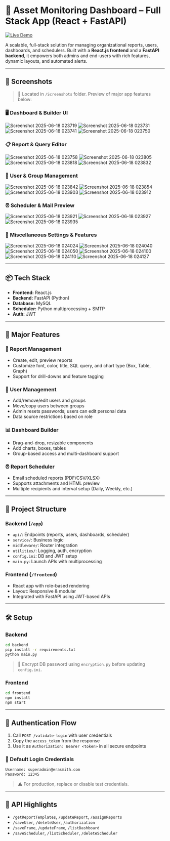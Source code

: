 # 🚀 Asset Monitoring Dashboard – Full Stack App (React + FastAPI)

[![Live Demo](https://img.shields.io/badge/🌐%20Live-Demo-blue?style=flat-square&logo=google-chrome)](https://hyphenview.in/)

A scalable, full-stack solution for managing organizational reports, users, dashboards, and schedulers. Built with a **React.js frontend** and a **FastAPI backend**, it empowers both admins and end-users with rich features, dynamic layouts, and automated alerts.

---

## 📸 Screenshots

> 📂 Located in `/Screenshots` folder. Preview of major app features below:

### 🖥️ Dashboard & Builder UI

![Screenshot 2025-06-18 023719](./Screenshots/Screenshot%202025-06-18%20023719.png)
![Screenshot 2025-06-18 023731](./Screenshots/Screenshot%202025-06-18%20023731.png)
![Screenshot 2025-06-18 023741](./Screenshots/Screenshot%202025-06-18%20023741.png)
![Screenshot 2025-06-18 023750](./Screenshots/Screenshot%202025-06-18%20023750.png)

### 📋 Report & Query Editor

![Screenshot 2025-06-18 023758](./Screenshots/Screenshot%202025-06-18%20023758.png)
![Screenshot 2025-06-18 023805](./Screenshots/Screenshot%202025-06-18%20023805.png)
![Screenshot 2025-06-18 023818](./Screenshots/Screenshot%202025-06-18%20023818.png)
![Screenshot 2025-06-18 023832](./Screenshots/Screenshot%202025-06-18%20023832.png)

### 👥 User & Group Management

![Screenshot 2025-06-18 023842](./Screenshots/Screenshot%202025-06-18%20023842.png)
![Screenshot 2025-06-18 023854](./Screenshots/Screenshot%202025-06-18%20023854.png)
![Screenshot 2025-06-18 023903](./Screenshots/Screenshot%202025-06-18%20023903.png)
![Screenshot 2025-06-18 023912](./Screenshots/Screenshot%202025-06-18%20023912.png)

### ⏰ Scheduler & Mail Preview

![Screenshot 2025-06-18 023921](./Screenshots/Screenshot%202025-06-18%20023921.png)
![Screenshot 2025-06-18 023927](./Screenshots/Screenshot%202025-06-18%20023927.png)
![Screenshot 2025-06-18 023935](./Screenshots/Screenshot%202025-06-18%20023935.png)

### 🔧 Miscellaneous Settings & Features

![Screenshot 2025-06-18 024024](./Screenshots/Screenshot%202025-06-18%20024024.png)
![Screenshot 2025-06-18 024040](./Screenshots/Screenshot%202025-06-18%20024040.png)
![Screenshot 2025-06-18 024050](./Screenshots/Screenshot%202025-06-18%20024050.png)
![Screenshot 2025-06-18 024100](./Screenshots/Screenshot%202025-06-18%20024100.png)
![Screenshot 2025-06-18 024110](./Screenshots/Screenshot%202025-06-18%20024110.png)
![Screenshot 2025-06-18 024127](./Screenshots/Screenshot%202025-06-18%20024127.png)

---

## 📦 Tech Stack

- **Frontend:** React.js
- **Backend:** FastAPI (Python)
- **Database:** MySQL
- **Scheduler:** Python multiprocessing + SMTP
- **Auth:** JWT

---

## 🧩 Major Features

### 📝 Report Management
- Create, edit, preview reports
- Customize font, color, title, SQL query, and chart type (Box, Table, Graph)
- Support for drill-downs and feature tagging

### 👥 User Management
- Add/remove/edit users and groups
- Move/copy users between groups
- Admin resets passwords; users can edit personal data
- Data source restrictions based on role

### 📊 Dashboard Builder
- Drag-and-drop, resizable components
- Add charts, boxes, tables
- Group-based access and multi-dashboard support

### ⏰ Report Scheduler
- Email scheduled reports (PDF/CSV/XLSX)
- Supports attachments and HTML preview
- Multiple recipients and interval setup (Daily, Weekly, etc.)

---

## 📁 Project Structure

### Backend (`/app`)
- `api/`: Endpoints (reports, users, dashboards, scheduler)
- `service/`: Business logic
- `middleware/`: Router integration
- `utilities/`: Logging, auth, encryption
- `config.ini`: DB and JWT setup
- `main.py`: Launch APIs with multiprocessing

### Frontend (`/frontend`)
- React app with role-based rendering
- Layout: Responsive & modular
- Integrated with FastAPI using JWT-based APIs

---

## 🛠️ Setup

### Backend

```bash
cd backend
pip install -r requirements.txt
python main.py
````

> 🔐 Encrypt DB password using `encryption.py` before updating `config.ini`.

### Frontend

```bash
cd frontend
npm install
npm start
```

---

## 🔐 Authentication Flow

1. Call `POST /validate-login` with user credentials
2. Copy the `access_token` from the response
3. Use it as `Authorization: Bearer <token>` in all secure endpoints

### 🧪 Default Login Credentials

```txt
Username: superadmin@erasmith.com
Password: 12345
```

> ⚠️ For production, replace or disable test credentials.

---

## 🧪 API Highlights

* `/getReportTemplates`, `/updateReport`, `/assignReports`
* `/saveUser`, `/deleteUser`, `/authorization`
* `/saveFrame`, `/updateFrame`, `/listDashboard`
* `/saveScheduler`, `/listScheduler`, `/deleteScheduler`

